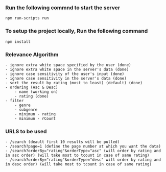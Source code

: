 ### Run the following commnd to start the server

    npm run-scripts run

### To setup the project locally, Run the following command

    npm install

### Relevance Algorithm
    - ignore extra white space specified by the user (done)
    - ignore extra white space in the server's data (done)
    - ignore case sensitivity of the user's input (done)
    - ignore case sensitivity in the server's data (done)
    - sort the result by rating (most to least) (default) (done)
    - ordering (Asc & Desc)
        - name (working on)
        - rating (done)
    - filter
        - genre
        - subgenre
        - minimun - rating
        - minimun - rCount

### URLS to be used
    - /search (deault first 10 results will be pulled)
    - /search?page=1 (define the page number at which you want the data)
    - /search?orderBy="rating"&orderType="asc" (will order by rating and in asc order) (will take most to tcount in case of same rating)
    - /search?orderBy="rating"&orderType="desc" will order by rating and in desc order) (will take most to tcount in case of same rating)